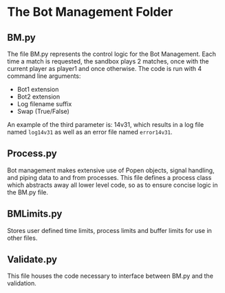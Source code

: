 <h1> The Bot Management Folder </h1>

<h2> BM.py </h2>
  The file BM.py represents the control logic for the Bot Management. Each time a match is requested, the sandbox plays 2 matches, once with the current player as player1 and once otherwise. The code is run with 4 command line arguments:
  
  * Bot1 extension
  * Bot2 extension
  * Log filename suffix
  * Swap (True/False)
  
  An example of the third parameter is: 14v31, which results in a log file named `log14v31` as well as an error file named `error14v31`.
  
<h2> Process.py </h2>
  Bot management makes extensive use of Popen objects, signal handling, and piping data to and from processes. This file defines a process class which abstracts away all lower level code, so as to ensure concise logic in the BM.py file.
  
<h2> BMLimits.py </h2>
  Stores user defined time limits, process limits and buffer limits for use in other files.
  
<h2> Validate.py </h2>
  This file houses the code necessary to interface between BM.py and the validation.
